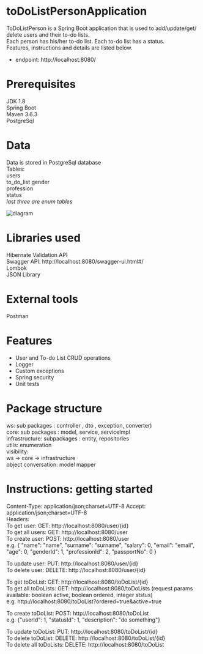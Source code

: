 # toDoListPersonApplication

ToDoListPerson is a Spring Boot application that is used to add/update/get/ delete users and their to-do lists.                     
Each person has his/her to-do list. Each to-do list has a status.                     
Features, instructions and details are listed below.                     

- endpoint: http://localhost:8080/

# Prerequisites
JDK 1.8                     
Spring Boot                     
Maven 3.6.3                     
PostgreSql                     

# Data
Data is stored in PostgreSql database                     
Tables:                     
    users                     
    to_do_list
    gender                     
    profession                     
    status                     
*last three are enum tables*                     

![diagram](https://user-images.githubusercontent.com/67556986/99569478-1d901500-29ea-11eb-98fc-cbc6adf0dff1.png)


# Libraries used
Hibernate Validation API                     
Swagger API: http://localhost:8080/swagger-ui.html#/                     
Lombok                     
JSON Library                     


# External tools
Postman                     

# Features
- User and To-do List CRUD operations
- Logger
- Custom exceptions
- Spring security
- Unit tests

# Package structure

ws: sub packages : controller , dto , exception, converter)                      
core: sub packages : model, service, serviceImpl                     
infrastructure: subpackages : entity, repositories                     
utils: enumeration                     
visibility:                     
ws -> core -> infrastructure                     
object  conversation: model mapper                     


# Instructions: getting started
Content-Type: application/json;charset=UTF-8 Accept: application/json;charset=UTF-8                     
Headers:                     
To get user: GET: http://localhost:8080/user/{id}                     
To get all users: GET: http://localhost:8080/user                     
To create user: POST: http://localhost:8080/user                     
e.g. {
         "name": "name",
         "surname": "surname",
         "salary": 0,
         "email": "email",
         "age": 0,
         "genderId": 1,
         "professionId": 2,
         "passportNo": 0
     }
     
To update user: PUT: http://localhost:8080/user/{id}                     
To delete user: DELETE: http://localhost:8080/user/{id}                     


To get toDoList: GET: http://localhost:8080/toDoList/{id}                     
To get all toDoLists: GET: http://localhost:8080/toDoLists (request params available: boolean active, boolean ordered, integer ststus)                     
e.g. http://localhost:8080/toDoList?ordered=true&active=true                     

To create toDoList: POST: http://localhost:8080/toDoList                     
e.g.  {"userId": 1,
         "statusId": 1,
         "description": "do something"}
         
To update toDoList: PUT: http://localhost:8080/toDoList/{id}                     
To delete toDoList: DELETE: http://localhost:8080/toDoList/{id}                     
To delete all toDoLists: DELETE: http://localhost:8080/toDoList                     
